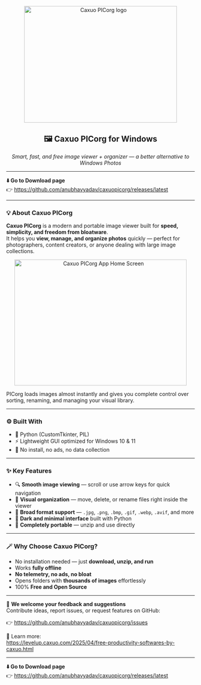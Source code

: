 <p align="center">
  <img width="408" height="312" alt="Caxuo PICorg logo" src="https://github.com/user-attachments/assets/318631ba-0b41-4e6d-83a6-14cccf7bc234" />
</p>

<h2 align="center">🖼️ Caxuo PICorg for Windows</h2>

<p align="center">
  <em>Smart, fast, and free image viewer + organizer — a better alternative to Windows Photos</em>
</p>

---

**⬇️ Go to Download page**  
👉 https://github.com/anubhavyadav/caxuopicorg/releases/latest

---

### 💡 About Caxuo PICorg

**Caxuo PICorg** is a modern and portable image viewer built for **speed, simplicity, and freedom from bloatware**.  
It helps you **view, manage, and organize photos** quickly — perfect for photographers, content creators, or anyone dealing with large image collections.

<p align="center">
  <img width="460" height="337" alt="Caxuo PICorg App Home Screen" src="https://github.com/user-attachments/assets/a0dab46d-5fd4-4475-bbfe-034520dce369"/>
</p>

PICorg loads images almost instantly and gives you complete control over sorting, renaming, and managing your visual library.

---

### ⚙️ Built With
- 🐍 Python (CustomTkinter, PIL)
- ⚡ Lightweight GUI optimized for Windows 10 & 11
- 🚫 No install, no ads, no data collection

---

### ✨ Key Features
- 🔍 **Smooth image viewing** — scroll or use arrow keys for quick navigation  
- 🧹 **Visual organization** — move, delete, or rename files right inside the viewer  
- 📁 **Broad format support** — `.jpg`, `.png`, `.bmp`, `.gif`, `.webp`, `.avif`, and more  
- 🎨 **Dark and minimal interface** built with Python  
- 💾 **Completely portable** — unzip and use directly  

---

### 🪄 Why Choose Caxuo PICorg?
- No installation needed — just **download, unzip, and run**
- Works **fully offline**
- **No telemetry, no ads, no bloat**
- Opens folders with **thousands of images** effortlessly
- 100% **Free and Open Source**

---

📣 **We welcome your feedback and suggestions**  
Contribute ideas, report issues, or request features on GitHub:

👉 https://github.com/anubhavyadav/caxuopicorg/issues

💬 Learn more:  
https://levelup.caxuo.com/2025/04/free-productivity-softwares-by-caxuo.html

---

**⬇️ Go to Download page**  
👉 https://github.com/anubhavyadav/caxuopicorg/releases/latest
